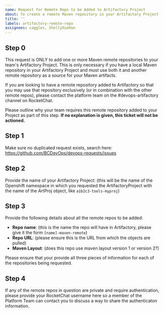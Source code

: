 ```yaml
---
name: Request for Remote Repo to be Added to Artifactory Project
about: To create a remote Maven repository in your Artifactory Project.
title: ''
labels: artifactory-remote-repo
assignees: caggles, ShellyXueHan
---
```


## Step 0
This request is ONLY to add one or more Maven remote repositories to your team's Artifactory Project. This is only necessary if you have a local Maven repository in your Artifactory Project and must use both it and another remote repository as a source for your Maven artifacts.

If you are looking to have a remote repository added to Artifactory so that you may use that repository exclusively (or in combination with the other remote repos), please contact the platform team on the #devops-artifactory channel on RocketChat. 

Please outline why your team requires this remote repository added to your Project as part of this step. **If no explanation is given, this ticket will not be actioned.**

## Step 1
Make sure no duplicated request exists, search here:
https://github.com/BCDevOps/devops-requests/issues

## Step 2
Provide the name of your Artifactory Project: 
(this will be the name of the Openshift namespace in which you requested the ArtifactoryProject with the name of the ArtProj object, like `a1b2c3-tools-myproj`)

## Step 3
Provide the following details about all the remote repos to be added:

- **Repo name**: (this is the name the repo will have in Artifactory, please give it the form `[name]-maven-remote`)
- **Repo URL**: (please ensure this is the URL from which the objects are pulled)
- **Maven Layout**: (does this repo use maven layout version 1 or version 2?)

Please ensure that your provide all three pieces of information for each of the repositories being requested.

## Step 4
If any of the remote repos in question are private and require authentication, please provide your RocketChat username here so a member of the Platform Team can contact you to discuss a way to share the authenticaton information.

